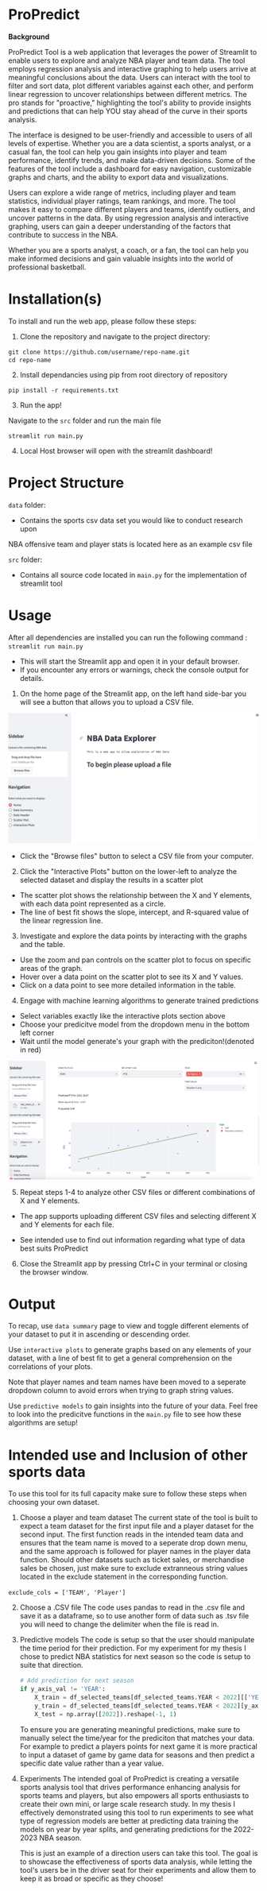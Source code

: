 # ProPredict

**Background**

ProPredict Tool is a web application that leverages the power of Streamlit to enable users to explore and analyze NBA player and team data. The tool employs regression analysis and interactive graphing to help users arrive at meaningful conclusions about the data. Users can interact with the tool to filter and sort data, plot different variables against each other, and perform linear regression to uncover relationships between different metrics. The pro stands for "proactive," highlighting the tool's ability to provide insights and predictions that can help YOU stay ahead of the curve in their sports analysis.

The interface is designed to be user-friendly and accessible to users of all levels of expertise. Whether you are a data scientist, a sports analyst, or a casual fan, the tool can help you gain insights into player and team performance, identify trends, and make data-driven decisions. Some of the features of the tool include a dashboard for easy navigation, customizable graphs and charts, and the ability to export data and visualizations.

Users can explore a wide range of metrics, including player and team statistics, individual player ratings, team rankings, and more. The tool makes it easy to compare different players and teams, identify outliers, and uncover patterns in the data. By using regression analysis and interactive graphing, users can gain a deeper understanding of the factors that contribute to success in the NBA.

Whether you are a sports analyst, a coach, or a fan, the tool can help you make informed decisions and gain valuable insights into the world of professional basketball.

# Installation(s)

To install and run the web app, please follow these steps:

1. Clone the repository and navigate to the project directory:

```text
git clone https://github.com/username/repo-name.git
cd repo-name
```

2. Install dependancies using pip from root directory of repository

```text
pip install -r requirements.txt
```

3. Run the app!

Navigate to the `src` folder and run the main file

```text
streamlit run main.py
```

4. Local Host browser will open with the streamlit dashboard!

# Project Structure

`data` folder:

 - Contains the sports csv data set you would like to conduct research upon
 
NBA offensive team and player stats is located here as an example csv file

`src` folder:

 - Contains all source code located in `main.py` for the implementation of streamlit tool

# Usage

After all dependencies are installed you can run the following command : `streamlit run main.py`

- This will start the Streamlit app and open it in your default browser.
- If you encounter any errors or warnings, check the console output for details.

1. On the home page of the Streamlit app, on the left hand side-bar you will see a button that allows you to upload a CSV file.

![Home Page](images/home_page.png)

- Click the "Browse files" button to select a CSV file from your computer.

2. Click the "Interactive Plots" button on the lower-left to analyze the selected dataset and display the results in a scatter plot

- The scatter plot shows the relationship between the X and Y elements, with each data point represented as a circle.
- The line of best fit  shows the slope, intercept, and R-squared value of the linear regression line.

3. Investigate and explore the data points by interacting with the graphs and the table.

- Use the zoom and pan controls on the scatter plot to focus on specific areas of the graph.
- Hover over a data point on the scatter plot to see its X and Y values.
- Click on a data point to see more detailed information in the table.

4. Engage with machine learning algorithms to generate trained predictions

- Select variables exactly like the interactive plots section above
- Choose your predicitve model from the dropdown menu in the bottom left corner
- Wait until the model generate's your graph with the prediciton!(denoted in red)

![Home Page](images/homepage.png)

5. Repeat steps 1-4 to analyze other CSV files or different combinations of X and Y elements.

- The app supports uploading different CSV files and selecting different X and Y elements for each file.

- See intended use to find out information regarding what type of data best suits ProPredict

6. Close the Streamlit app by pressing Ctrl+C in your terminal or closing the browser window.


# Output

To recap, use `data summary` page to view and toggle different elements of your dataset to put it in ascending or descending order.

Use `interactive plots` to generate graphs based on any elements of your dataset, with a line of best fit to get a general comprehension on the correlations of your plots.

Note that player names and team names have been moved to a seperate dropdown column to avoid errors when trying to graph string values.

Use `predictive models` to gain insights into the future of your data. Feel free to look into the predicitve functions in the `main.py` file to see how these algorithms are setup!

# Intended use and Inclusion of other sports data

To use this tool for its full capacity make sure to follow these steps when choosing your own dataset.

1. Choose a player and team dataset
 The current state of the tool is built to expect a team dataset for the first input file and a player dataset for the second input. The first function reads in the intended team data and ensures that the team name is moved to a seperate drop down menu, and the same approach is followed for player names in the player data function. Should other datasets such as ticket sales, or merchandise sales be chosen, just make sure to exclude extranneous string values located in the exclude statement in the corresponding function.

 `exclude_cols = ['TEAM', 'Player']`

2. Choose a .CSV file
	The code uses pandas to read in the .csv file and save it as a dataframe, so to use another form of data such as .tsv file you will need to change the delimiter when the file is read in.

3. Predictive models
	The code is setup so that the user should manipulate the time period for their prediction. For my experiment for my thesis I chose to predict NBA statistics for next season so the code is setup to suite that direction.

	```python
	# Add prediction for next season
    if y_axis_val != 'YEAR':
        X_train = df_selected_teams[df_selected_teams.YEAR < 2022][['YEAR']]
        y_train = df_selected_teams[df_selected_teams.YEAR < 2022][y_axis_val]
        X_test = np.array([2022]).reshape(-1, 1)
	```

	To ensure you are generating meaningful predictions, make sure to manually select the time/year for the prediciton that matches your data. For example to predict a players points for next game it is more practical to input a dataset of game by game data for seasons and then predict a specific date value rather than a year value.


4. Experiments
	The intended goal of ProPredict is creating a versatile sports analysis tool that drives performance enhancing analysis for sports teams and players, but also empowers all sports enthusiasts to create their own mini, or large scale research study. In my thesis I effectively demonstrated using this tool to run experiments to see what type of regression models are better at predicting data training the models  on year by year splits, and generating predictions for the 2022-2023 NBA season. 

	This is just an example of a direction users can take this tool. The goal is to showcase the effectiveness of sports data analysis, while letting the tool's users be in the driver seat for their experiments and allow them to keep it as broad or specific as they choose!

